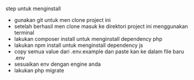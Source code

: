 step untuk menginstall

- gunakan git untuk men clone project ini
- setelah berhasil men clone masuk ke direktori project ini menggunakan terminal
- lakukan composer install untuk menginstall dependency php
- lakukan npm install untuk menginstall dependency js
- copy semua value dari .env.example dan paste kan ke dalam file baru .env
- sesuaikan env dengan engine anda
- lakukan php migrate